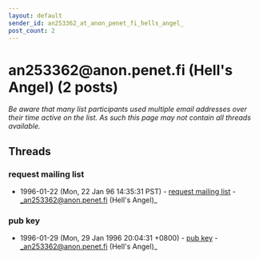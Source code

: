 ```yaml
---
layout: default
sender_id: an253362_at_anon_penet_fi_hells_angel_
post_count: 2
---
```


# an253362<span>@</span>anon.penet.fi (Hell's Angel) (2 posts)

_Be aware that many list participants used multiple email addresses over their time active on the list. As such this page may not contain all threads available._

## Threads

### request mailing list
+ 1996-01-22 (Mon, 22 Jan 96 14:35:31 PST) - [request mailing list](/archive/1996/01/932a80b33e5ab97f7b8e09348c80b6a59d66afc07f62e00e53500e10caf80afc) - _an253362@anon.penet.fi (Hell's Angel)_

### pub key
+ 1996-01-29 (Mon, 29 Jan 1996 20:04:31 +0800) - [pub key](/archive/1996/01/b34846b1414be33231a0c497e4b798ed5d12f8c7a39d9c509c53a5331f3413a9) - _an253362@anon.penet.fi (Hell's Angel)_


